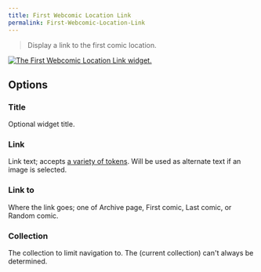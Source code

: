 ```yaml
---
title: First Webcomic Location Link
permalink: First-Webcomic-Location-Link
---
```


> Display a link to the first comic location.

[![The First Webcomic Location Link widget.](srv/First-Webcomic-Location-Link.png)](srv/First-Webcomic-Location-Link.png)

## Options

### Title
Optional widget title.

### Link
Link text; accepts
[a variety of tokens](get_webcomic_term_link_tokens). Will be used as
alternate text if an image is selected.

### Link to
Where the link goes; one of Archive page, First comic, Last
comic, or Random comic.

### Collection
The collection to limit navigation to. The (current
collection) can't always be determined.

